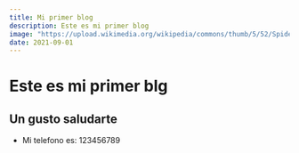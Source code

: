 ```yaml
---
title: Mi primer blog
description: Este es mi primer blog
image: "https://upload.wikimedia.org/wikipedia/commons/thumb/5/52/Spider-Man.jpg/1200px-Spider-Man.jpg"
date: 2021-09-01
---
```


# Este es mi primer blg

## Un gusto saludarte  

* Mi telefono es: 123456789
